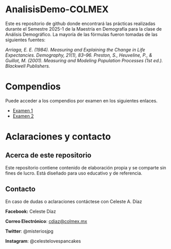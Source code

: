 # AnalisisDemo-COLMEX
Este es repositorio de github donde encontrará las prácticas realizadas durante el Semestre 2025-1 de la Maestría en Demografía para la clase de Análisis Demográfico. 
La mayoría de las fórmulas fueron tomadas de las siguientes fuentes: 

*Arriaga, E. E. (1984). Measuring and Explaining the Change in Life Expectancies. Demography, 21(1), 83–96.
Preston, S., Heuveline, P., & Guillot, M. (2001). Measuring and Modeling Population Processes (1st ed.). Blackwell Publishers.*

# Compendios 
Puede acceder a los compendios por examen en los siguientes enlaces.
- [Examen 1](examen1.md)
- [Examen 2](examen2.Rmd)
  
# Aclaraciones y contacto
## Acerca de este repositorio
Este repositorio contiene contenido de elaboración propia y se comparte sin fines de lucro. Está diseñado para uso educativo y de referencia.

## Contacto 
En caso de dudas o aclaraciones contáctese con Celeste A. Díaz 

**Facebook:** Celeste Díaz

**Correo Electrónico**: cdiaz@colmex.mx

**Twitter**: @misteriosjpg

**Instagram**: @celestelovespancakes



